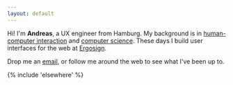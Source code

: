 ```yaml
---
layout: default
---
```


<p class="text-h2">
  Hi! I'm <strong>Andreas</strong>, a UX engineer from Hamburg. My background is in <a href="https://www.umu.se/en/education/master/masters-programme-in-human-computer-interaction-and-social-media/">human-computer interaction</a> and <a href="https://www.htwsaar.de/studium/studienangebot/bachelor/PI_BSC">computer science</a>. These days I build user interfaces for the web at <a href="https://ergosign.de">Ergosign</a>.
</p>

<p class="text-h2 mb-2">
  Drop me an <a href="mailto:{{ meta.authorEmail }}">email</a>, or follow me around the web to see what I've been up to.
</p>

{% include 'elsewhere' %}
